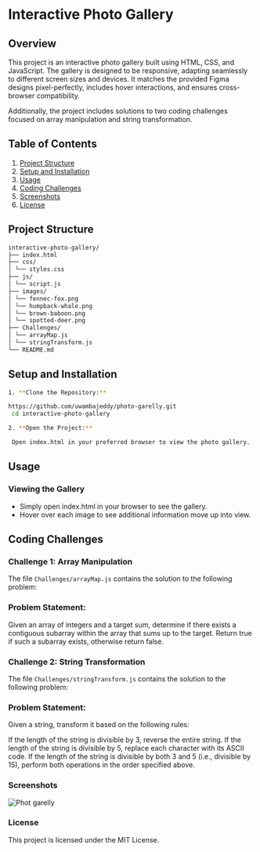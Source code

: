 # Interactive Photo Gallery

## Overview

This project is an interactive photo gallery built using HTML, CSS, and JavaScript. The gallery is designed to be responsive, adapting seamlessly to different screen sizes and devices. It matches the provided Figma designs pixel-perfectly, includes hover interactions, and ensures cross-browser compatibility.

Additionally, the project includes solutions to two coding challenges focused on array manipulation and string transformation.

## Table of Contents

1. [Project Structure](#project-structure)
2. [Setup and Installation](#setup-and-installation)
3. [Usage](#usage)
4. [Coding Challenges](#coding-challenges)
5. [Screenshots](#screenshots)
6. [License](#license)

## Project Structure

```bash
interactive-photo-gallery/
├── index.html
├── css/
│ └── styles.css
├── js/
│ └── script.js
├── images/
│ └── fennec-fox.png
│ └── humpback-whale.png
│ └── brown-baboon.png
│ └── spotted-deer.png
├── Challenges/
│ └── arrayMap.js
│ └── stringTransform.js
└── README.md
```


## Setup and Installation

  ```bash
1. **Clone the Repository:**
 
  https://github.com/uwambajeddy/photo-garelly.git
   cd interactive-photo-gallery

2. **Open the Project:**

   Open index.html in your preferred browser to view the photo gallery.
```

## Usage

### Viewing the Gallery
- Simply open index.html in your browser to see the gallery.
- Hover over each image to see additional information move up into view.

## Coding Challenges

### Challenge 1: Array Manipulation
The file `Challenges/arrayMap.js` contains the solution to the following problem:

### Problem Statement:
Given an array of integers and a target sum, determine if there exists a contiguous subarray within the array that sums up to the target. Return true if such a subarray exists, otherwise return false.

### Challenge 2: String Transformation
The file `Challenges/stringTransform.js` contains the solution to the following problem:

### Problem Statement:
Given a string, transform it based on the following rules:

If the length of the string is divisible by 3, reverse the entire string.
If the length of the string is divisible by 5, replace each character with its ASCII code.
If the length of the string is divisible by both 3 and 5 (i.e., divisible by 15), perform both operations in the order specified above.

### Screenshots
![Phot garelly](https://github.com/uwambajeddy/photo-garelly/assets/59047760/9a56d979-a640-4854-9f28-0fb58ca26ce6)


### License
This project is licensed under the MIT License.
